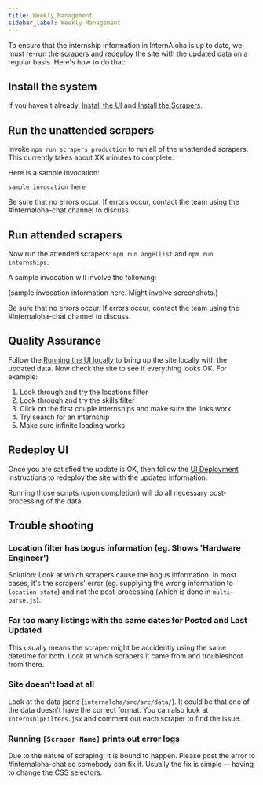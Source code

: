 ```yaml
---
title: Weekly Management
sidebar_label: Weekly Management
---
```


To ensure that the internship information in InternAloha is up to date, we must re-run the scrapers and redeploy the site with the updated data on a regular basis. Here's how to do that:

## Install the system

If you haven't already, [Install the UI](./ui/installation) and [Install the Scrapers](./scrapers/installation).

## Run the unattended scrapers

Invoke `npm run scrapers production` to run all of the unattended scrapers.  This currently takes about XX minutes to complete.

Here is a sample invocation:

```
sample invocation here
```

Be sure that no errors occur. If errors occur, contact the team using the #internaloha-chat channel to discuss.

## Run attended scrapers

Now run the attended scrapers: `npm run angellist` and `npm run internships`.

A sample invocation will involve the following:

(sample invocation information here. Might involve screenshots.)

Be sure that no errors occur. If errors occur, contact the team using the #internaloha-chat channel to discuss.

## Quality Assurance

Follow the [Running the UI locally](./ui/running) to bring up the site locally with the updated data. Now check the site to see if everything looks OK. For example:

1. Look through and try the locations filter
2. Look through and try the skills filter
3. Click on the first couple internships and make sure the links work
4. Try search for an internship
5. Make sure infinite loading works

## Redeploy UI

Once you are satisfied the update is OK, then follow the [UI Deployment](./ui/deploying) instructions to redeploy the site with the updated information.

Running those scripts (upon completion) will do all necessary post-processing of the data.


## Trouble shooting

### Location filter has bogus information (eg. Shows 'Hardware Engineer')

Solution: Look at which scrapers cause the bogus information. In most cases, it's the scrapers' error (eg. supplying the wrong information to `location.state`) and not the post-processing (which is done in `multi-parse.js`).
     
### Far too many listings with the same dates for Posted and Last Updated

This usually means the scraper might be accidently using the same datetime for both. Look at which scrapers it came from and troubleshoot from there.
    
### Site doesn't load at all

Look at the data jsons (`internaloha/src/src/data/`). It could be that one of the data doesn't have the correct format. You can also look at `InternshipFilters.jsx` and comment out each scraper to find the issue.

### Running `[Scraper Name]` prints out error logs

Due to the nature of scraping, it is bound to happen. Please post the error to #internaloha-chat so somebody can fix it. Usually the fix is simple -- having to change the CSS selectors.